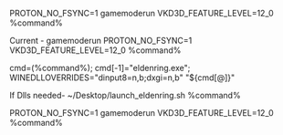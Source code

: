 PROTON_NO_FSYNC=1 gamemoderun  VKD3D_FEATURE_LEVEL=12_0  %command% 

Current - gamemoderun PROTON_NO_FSYNC=1 VKD3D_FEATURE_LEVEL=12_0 %command%


cmd=(%command%); cmd[-1]="eldenring.exe"; WINEDLLOVERRIDES="dinput8=n,b;dxgi=n,b" "${cmd[@]}"


If Dlls needed-  ~/Desktop/launch_eldenring.sh %command%

PROTON_NO_FSYNC=1 gamemoderun  VKD3D_FEATURE_LEVEL=12_0  %command% 
